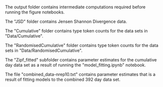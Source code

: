 The output folder contains intermediate computations required before running the figure notebooks. 
  
The "JSD" folder contains Jensen Shannon Divergence data. 
  
The "Cumulative" folder contains type token counts for the data sets in "Data/Cumulative". 
  
The "RandomisedCumulative" folder contains type token counts for the data sets in "Data/RandomisedCumulative".

The "Zipf_fitted" subfolder contains parameter estimates for the cumulative day data set as a result of running the "model_fitting.ipynb" notebook.

The file "combined_data-nrep10.txt" contains parameter estimates that is a result of fitting models to the combined 392 day data set.
